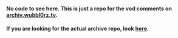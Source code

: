 #### No code to see here. This is just a repo for the vod comments on [archiv.wubbl0rz.tv](https://archiv.wubbl0rz.tv/).

#### If you are looking for the actual archive repo, look [here](https://github.com/AgileProggers/wubbl0rz-archiv).
